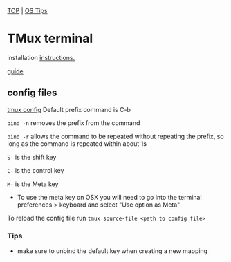 [TOP](../README.md) | [OS Tips](../osTips.md)

# TMux terminal
installation [instructions.](https://github.com/tmux/tmux/wiki/Installing)

[guide](https://github.com/tmux/tmux/wiki)

## config files
[tmux config](../examples/OsConfigs/Nix/.tmux.conf)
Default prefix command is C-b

```bind -n``` removes the prefix from the command

```bind -r``` allows the command to be repeated without repeating the prefix, so long as the command is repeated within about 1s

```S-``` is the shift key

```C-``` is the control key

```M-``` is the Meta key
* To use the meta key on OSX you will need to go into the terminal preferences > keyboard and select "Use option as Meta"

To reload the config file run ```tmux source-file <path to config file>```

### Tips
* make sure to unbind the default key when creating a new mapping

